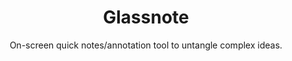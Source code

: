 <div align="center">
  <h1>Glassnote</h1>
  <p>On-screen quick notes/annotation tool to untangle complex ideas.</p>
</div>
